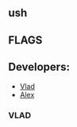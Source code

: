 ## ush

## FLAGS 

## Developers:
- [Vlad](https://github.com/vstruk01)
- [Alex](https://github.com/ivannikovalex0502)


### VLAD
